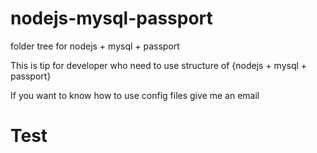 # nodejs-mysql-passport
folder tree for nodejs + mysql + passport

This is tip for developer who need to use structure of {nodejs + mysql + passport}

If you want to know how to use config files give me an email

# Test
